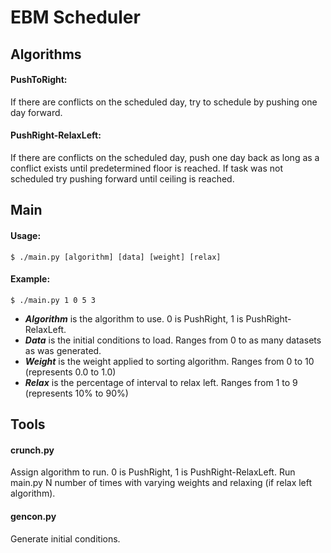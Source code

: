 EBM Scheduler
=============
## Algorithms
#### PushToRight:
If there are conflicts on the scheduled day, try to schedule by pushing one day forward.
#### PushRight-RelaxLeft:
If there are conflicts on the scheduled day, push one day back as long as a conflict exists until predetermined floor is reached. 
If task was not scheduled try pushing forward until ceiling is reached.

## Main
#### Usage:
	$ ./main.py [algorithm] [data] [weight] [relax]
	
#### Example:
	$ ./main.py 1 0 5 3
	
* ***Algorithm*** is the algorithm to use. 0 is PushRight, 1 is PushRight-RelaxLeft.
* ***Data*** is the initial conditions to load. Ranges from 0 to as many datasets as was generated.
* ***Weight*** is the weight applied to sorting algorithm. Ranges from 0 to 10 (represents 0.0 to 1.0)
* ***Relax*** is the percentage of interval to relax left. Ranges from 1 to 9 (represents 10% to 90%)

## Tools
#### crunch.py
Assign algorithm to run. 
0 is PushRight, 1 is PushRight-RelaxLeft.
Run main.py N number of times with varying weights and relaxing (if relax left algorithm). 
#### gencon.py
Generate initial conditions.